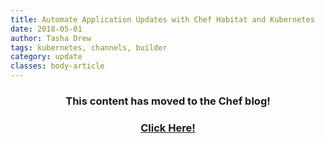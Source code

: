 ```yaml
---
title: Automate Application Updates with Chef Habitat and Kubernetes
date: 2018-05-01
author: Tasha Drew
tags: kubernetes, channels, builder
category: update
classes: body-article
---
```


<h3><p style="text-align: center;">This content has moved to the Chef blog!</p></h3>
<h3><a href="https://blog.chef.io/2018/05/01/automate-application-updates-with-habitat-and-kubernetes"><p style="text-align: center;">Click Here!</p></a></h3>
